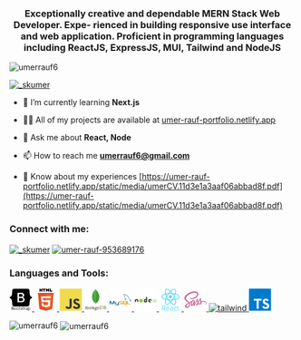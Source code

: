 <h3 align="center">Exceptionally creative and dependable MERN Stack Web Developer. Expe- rienced in building responsive use interface and web application. Proficient in programming languages including ReactJS, ExpressJS, MUI, Tailwind and NodeJS</h3>

<p align="left"> <img src="https://komarev.com/ghpvc/?username=umerrauf6&label=Profile%20views&color=0e75b6&style=flat" alt="umerrauf6" /> </p>


<p align="left"> <a href="https://twitter.com/_skumer" target="blank"><img src="https://img.shields.io/twitter/follow/_skumer?logo=twitter&style=for-the-badge" alt="_skumer" /></a> </p>

- 🌱 I’m currently learning **Next.js**

- 👨‍💻 All of my projects are available at [umer-rauf-portfolio.netlify.app](umer-rauf-portfolio.netlify.app)

- 💬 Ask me about **React, Node**

- 📫 How to reach me **umerrauf6@gmail.com**

- 📄 Know about my experiences [https://umer-rauf-portfolio.netlify.app/static/media/umerCV.11d3e1a3aaf06abbad8f.pdf](https://umer-rauf-portfolio.netlify.app/static/media/umerCV.11d3e1a3aaf06abbad8f.pdf)

<h3 align="left">Connect with me:</h3>
<p align="left">
<a href="https://twitter.com/_skumer" target="blank"><img align="center" src="https://raw.githubusercontent.com/rahuldkjain/github-profile-readme-generator/master/src/images/icons/Social/twitter.svg" alt="_skumer" height="30" width="40" /></a>
<a href="https://linkedin.com/in/umer-rauf-953689176" target="blank"><img align="center" src="https://raw.githubusercontent.com/rahuldkjain/github-profile-readme-generator/master/src/images/icons/Social/linked-in-alt.svg" alt="umer-rauf-953689176" height="30" width="40" /></a>
</p>

<h3 align="left">Languages and Tools:</h3>
<p align="left"> <a href="https://getbootstrap.com" target="_blank" rel="noreferrer"> <img src="https://raw.githubusercontent.com/devicons/devicon/master/icons/bootstrap/bootstrap-plain-wordmark.svg" alt="bootstrap" width="40" height="40"/> </a> <a href="https://www.w3.org/html/" target="_blank" rel="noreferrer"> <img src="https://raw.githubusercontent.com/devicons/devicon/master/icons/html5/html5-original-wordmark.svg" alt="html5" width="40" height="40"/> </a> <a href="https://developer.mozilla.org/en-US/docs/Web/JavaScript" target="_blank" rel="noreferrer"> <img src="https://raw.githubusercontent.com/devicons/devicon/master/icons/javascript/javascript-original.svg" alt="javascript" width="40" height="40"/> </a> <a href="https://www.mongodb.com/" target="_blank" rel="noreferrer"> <img src="https://raw.githubusercontent.com/devicons/devicon/master/icons/mongodb/mongodb-original-wordmark.svg" alt="mongodb" width="40" height="40"/> </a> <a href="https://www.mysql.com/" target="_blank" rel="noreferrer"> <img src="https://raw.githubusercontent.com/devicons/devicon/master/icons/mysql/mysql-original-wordmark.svg" alt="mysql" width="40" height="40"/> </a> <a href="https://nodejs.org" target="_blank" rel="noreferrer"> <img src="https://raw.githubusercontent.com/devicons/devicon/master/icons/nodejs/nodejs-original-wordmark.svg" alt="nodejs" width="40" height="40"/> </a> <a href="https://reactjs.org/" target="_blank" rel="noreferrer"> <img src="https://raw.githubusercontent.com/devicons/devicon/master/icons/react/react-original-wordmark.svg" alt="react" width="40" height="40"/> </a> <a href="https://sass-lang.com" target="_blank" rel="noreferrer"> <img src="https://raw.githubusercontent.com/devicons/devicon/master/icons/sass/sass-original.svg" alt="sass" width="40" height="40"/> </a> <a href="https://tailwindcss.com/" target="_blank" rel="noreferrer"> <img src="https://www.vectorlogo.zone/logos/tailwindcss/tailwindcss-icon.svg" alt="tailwind" width="40" height="40"/> </a> <a href="https://www.typescriptlang.org/" target="_blank" rel="noreferrer"> <img src="https://raw.githubusercontent.com/devicons/devicon/master/icons/typescript/typescript-original.svg" alt="typescript" width="40" height="40"/> </a> </p>

<p><img align="left" src="https://github-readme-stats.vercel.app/api/top-langs?username=umerrauf6&show_icons=true&locale=en&layout=compact" alt="umerrauf6" /></p>

<p>&nbsp;<img align="center" src="https://github-readme-stats.vercel.app/api?username=umerrauf6&show_icons=true&locale=en" alt="umerrauf6" /></p>

